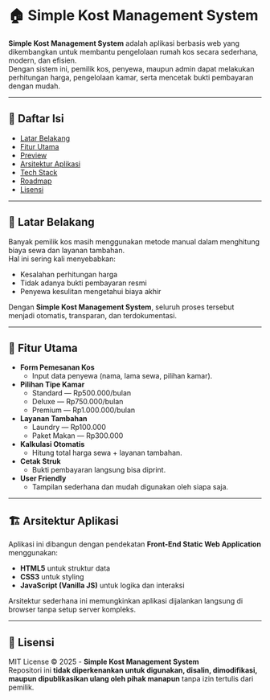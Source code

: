 # 🏠 Simple Kost Management System

**Simple Kost Management System** adalah aplikasi berbasis web yang dikembangkan untuk membantu pengelolaan rumah kos secara sederhana, modern, dan efisien.  
Dengan sistem ini, pemilik kos, penyewa, maupun admin dapat melakukan perhitungan harga, pengelolaan kamar, serta mencetak bukti pembayaran dengan mudah.  

---

## 📖 Daftar Isi
- [Latar Belakang](#-latar-belakang)
- [Fitur Utama](#-fitur-utama)
- [Preview](#-preview)
- [Arsitektur Aplikasi](#-arsitektur-aplikasi)
- [Tech Stack](#-tech-stack)
- [Roadmap](#-roadmap)
- [Lisensi](#-lisensi)
---

## 🎯 Latar Belakang
Banyak pemilik kos masih menggunakan metode manual dalam menghitung biaya sewa dan layanan tambahan.  
Hal ini sering kali menyebabkan:
- Kesalahan perhitungan harga
- Tidak adanya bukti pembayaran resmi
- Penyewa kesulitan mengetahui biaya akhir  

Dengan **Simple Kost Management System**, seluruh proses tersebut menjadi otomatis, transparan, dan terdokumentasi.

---

## 🚀 Fitur Utama
- **Form Pemesanan Kos**
  - Input data penyewa (nama, lama sewa, pilihan kamar).
- **Pilihan Tipe Kamar**
  - Standard — Rp500.000/bulan  
  - Deluxe — Rp750.000/bulan  
  - Premium — Rp1.000.000/bulan  
- **Layanan Tambahan**
  - Laundry — Rp100.000  
  - Paket Makan — Rp300.000  
- **Kalkulasi Otomatis**
  - Hitung total harga sewa + layanan tambahan.  
- **Cetak Struk**
  - Bukti pembayaran langsung bisa diprint.  
- **User Friendly**
  - Tampilan sederhana dan mudah digunakan oleh siapa saja.

---

## 🏗️ Arsitektur Aplikasi
Aplikasi ini dibangun dengan pendekatan **Front-End Static Web Application** menggunakan:
- **HTML5** untuk struktur data  
- **CSS3** untuk styling  
- **JavaScript (Vanilla JS)** untuk logika dan interaksi  

Arsitektur sederhana ini memungkinkan aplikasi dijalankan langsung di browser tanpa setup server kompleks.

---
## 📄 Lisensi
MIT License © 2025 - **Simple Kost Management System**  
Repositori ini **tidak diperkenankan untuk digunakan, disalin, dimodifikasi, maupun dipublikasikan ulang oleh pihak manapun** tanpa izin tertulis dari pemilik.


